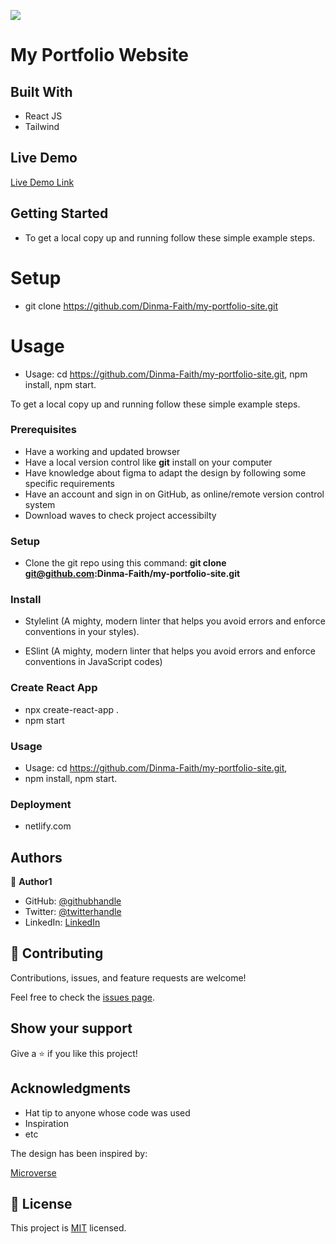 ![](https://img.shields.io/badge/Microverse-blueviolet)

# My Portfolio Website

## Built With

- React JS
- Tailwind

## Live Demo

[Live Demo Link](https://livedemo.com)


## Getting Started

- To get a local copy up and running follow these simple example steps.

# Setup
- git clone https://github.com/Dinma-Faith/my-portfolio-site.git

# Usage
-  Usage: cd <https://github.com/Dinma-Faith/my-portfolio-site.git>, npm install, npm start.

To get a local copy up and running follow these simple example steps.

### Prerequisites

- Have a working and updated browser
- Have a local version control like **git** install on your computer
- Have knowledge about figma to adapt the design by following some specific requirements
- Have an account and sign in on GitHub, as  online/remote version control system
- Download waves to check project accessibilty

### Setup

- Clone the git repo using this command: **git clone git@github.com:Dinma-Faith/my-portfolio-site.git**

### Install

- Stylelint (A mighty, modern linter that helps you avoid errors and enforce conventions in your styles).

- ESlint (A mighty, modern linter that helps you avoid errors and enforce conventions in JavaScript codes)

### Create React App

- npx create-react-app .
- npm start

### Usage

-  Usage: cd <https://github.com/Dinma-Faith/my-portfolio-site.git>,
-  npm install, npm start.

### Deployment

-  netlify.com

## Authors

👤 **Author1**

- GitHub: [@githubhandle](https://github.com/Dinma-Faith)
- Twitter: [@twitterhandle](https://twitter.com/phayte_p)
- LinkedIn: [LinkedIn](https://linkedin.com/in/chidinma-faith)

## 🤝 Contributing

Contributions, issues, and feature requests are welcome!

Feel free to check the [issues page](../../issues/).

## Show your support

Give a ⭐️ if you like this project!

## Acknowledgments

- Hat tip to anyone whose code was used
- Inspiration
- etc

The design has been inspired by:

  [Microverse](https://www.microverse.org)

## 📝 License

This project is [MIT](./MIT.md) licensed.
